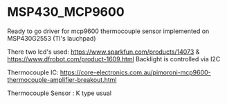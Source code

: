 # MSP430_MCP9600
Ready to go driver for mcp9600 thermocouple sensor implemented on MSP430G2553 (TI's lauchpad)

There two lcd's used:
https://www.sparkfun.com/products/14073
&
https://www.dfrobot.com/product-1609.html
Backlight is controlled via I2C

Thermocouple IC: https://core-electronics.com.au/pimoroni-mcp9600-thermocouple-amplifier-breakout.html

Thermocouple Sensor : K type usual
